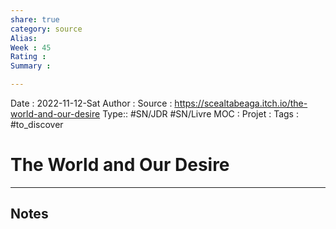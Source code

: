 ```yaml
---
share: true 
category: source
Alias:
Week : 45
Rating :
Summary : 

---
```

Date : 2022-11-12-Sat
Author :
Source : https://scealtabeaga.itch.io/the-world-and-our-desire
Type:: #SN/JDR #SN/Livre 
MOC :
Projet : 
Tags : #to_discover 

# The World and Our Desire


***

## Notes

